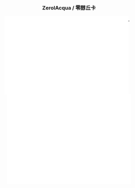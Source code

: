 <h3 align="center"> ZerolAcqua / 零醇丘卡</h3>

<p align="center">
  <a href="https://github.com/ZerolAcqua">
    <img width="400" align="top" src="https://github.com/ZerolAcqua/ZerolAcqua/raw/master/metrics.left.svg" />
  </a>
  &emsp;
  <a href="https://github.com/ZerolAcqua">
    <img width="400" align="top" src="https://github.com/ZerolAcqua/ZerolAcqua/raw/master/metrics.right.svg" />
  </a>
</p>

<!-- 
My Projects:
 -->

<!--
**ZerolAcqua/ZerolAcqua** is a ✨ _special_ ✨ repository because its `README.md` (this file) appears on your GitHub profile.

Here are some ideas to get you started:

- 🔭 I’m currently working on ...
- 🌱 I’m currently learning ...
- 👯 I’m looking to collaborate on ...
- 🤔 I’m looking for help with ...
- 💬 Ask me about ...
- 📫 How to reach me: ...
- 😄 Pronouns: ...
- ⚡ Fun fact: ...

-->

